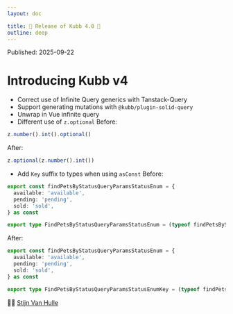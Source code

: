 ```yaml
---
layout: doc

title: 🎉 Release of Kubb 4.0 🎉
outline: deep
---
```


<script >
globalThis.confetti?.({
  particleCount: 100,
  spread: 100,
  origin: { y: 0.5 },
})

globalThis.addEventListener?.("load", (event) => {
  setTimeout(()=>{
    globalThis.confetti?.({
      particleCount: 100,
      spread: 100,
      origin: { y: 0.5 },
    })
  },1000)
});
</script>

Published: 2025-09-22

# Introducing Kubb v4

- Correct use of Infinite Query generics with Tanstack-Query
- Support generating mutations with `@kubb/plugin-solid-query`
- Unwrap in Vue infinite query
- Different use of `z.optional`
Before:
```typescript
z.number().int().optional()
```
After:
```typescript
z.optional(z.number().int())
```
- Add `Key` suffix to types when using `asConst`
Before:
```typescript
export const findPetsByStatusQueryParamsStatusEnum = {
  available: 'available',
  pending: 'pending',
  sold: 'sold',
} as const

export type FindPetsByStatusQueryParamsStatusEnum = (typeof findPetsByStatusQueryParamsStatusEnum)[keyof typeof findPetsByStatusQueryParamsStatusEnum]
```
After:
```typescript
export const findPetsByStatusQueryParamsStatusEnum = {
  available: 'available',
  pending: 'pending',
  sold: 'sold',
} as const

export type FindPetsByStatusQueryParamsStatusEnumKey = (typeof findPetsByStatusQueryParamsStatusEnum)[keyof typeof findPetsByStatusQueryParamsStatusEnum]
```


👋🏽 [Stijn Van Hulle](https://twitter.com/stijnvanhulle)
